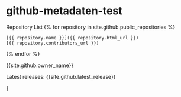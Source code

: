 # github-metadaten-test

Repository List
{% for repository in site.github.public_repositories %}

    [{{ repository.name }}]({{ repository.html_url }})
    [{{ repository.contributors_url }}]
{% endfor %}

{{site.github.owner_name}}

Latest releases:
{{site.github.latest_release}}

}